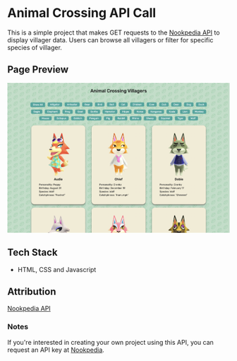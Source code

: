 # Animal Crossing API Call

This is a simple project that makes GET requests to the [Nookpedia API](https://api.nookipedia.com/) to display villager data. Users can browse all villagers or filter for specific species of villager.

## Page Preview
![Screenshot of the Animal Crossing API Call Project](images/AC-API-Call.png)

## Tech Stack
- HTML, CSS and Javascript

## Attribution
[Nookpedia API](https://api.nookipedia.com/)

### Notes
If you're interested in creating your own project using this API, you can request an API key at [Nookpedia](https://api.nookipedia.com/).

